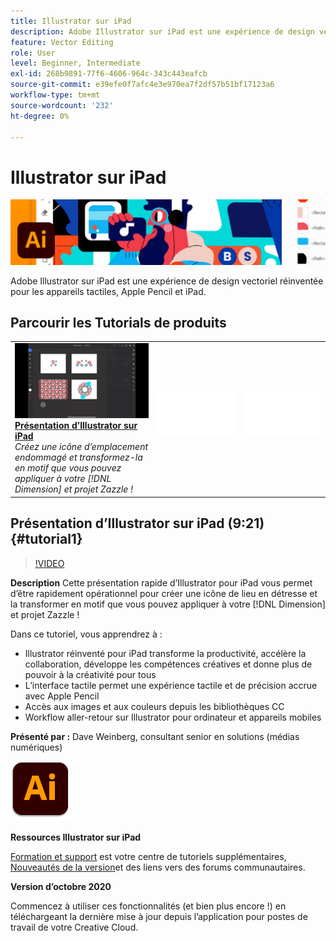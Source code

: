 ```yaml
---
title: Illustrator sur iPad
description: Adobe Illustrator sur iPad est une expérience de design vectoriel réinventée pour les appareils tactiles, Apple Pencil et iPad
feature: Vector Editing
role: User
level: Beginner, Intermediate
exl-id: 268b9891-77f6-4606-964c-343c443eafcb
source-git-commit: e39efe0f7afc4e3e970ea7f2df57b51bf17123a6
workflow-type: tm+mt
source-wordcount: '232'
ht-degree: 0%

---
```


# Illustrator sur iPad

![Image de héros du tutoriel](../assets/AIoniPad.jpg)

Adobe Illustrator sur iPad est une expérience de design vectoriel réinventée pour les appareils tactiles, Apple Pencil et iPad.

## Parcourir les Tutorials de produits

<table style="table-layout:fixed">
<tr>
 <td>
   <a href="illustratoripad.md#tutorial1">
      <img alt="Présentation d’Illustrator sur iPad" src="../assets/illustrator-iPad_repeat_weinberg_thumbnail.jpg" />
   </a>
    <div>
   <a href="illustratoripad.md#tutorial1"><strong>Présentation d’Illustrator sur iPad</strong></a>
    </div>
    <em>Créez une icône d’emplacement endommagé et transformez-la en motif que vous pouvez appliquer à votre [!DNL Dimension] et projet Zazzle !</em>
    <br>
  </td>
  <td>
    <img alt="Espaceur" src="../assets/Whitespacer.png" />
    <div>
    <br>
  </td>
  <td>
    <img alt="Espaceur" src="../assets/Whitespacer.png" />
    <div>
    <br>
  </td>
</tr>
</table>

## Présentation d’Illustrator sur iPad (9:21) {#tutorial1}

>[!VIDEO](https://video.tv.adobe.com/v/326823?hidetitle=true)

**Description**
Cette présentation rapide d’Illustrator pour iPad vous permet d’être rapidement opérationnel pour créer une icône de lieu en détresse et la transformer en motif que vous pouvez appliquer à votre [!DNL Dimension] et projet Zazzle !

Dans ce tutoriel, vous apprendrez à :
* Illustrator réinventé pour iPad transforme la productivité, accélère la collaboration, développe les compétences créatives et donne plus de pouvoir à la créativité pour tous
* L’interface tactile permet une expérience tactile et de précision accrue avec Apple Pencil
* Accès aux images et aux couleurs depuis les bibliothèques CC
* Workflow aller-retour sur Illustrator pour ordinateur et appareils mobiles

**Présenté par :**
Dave Weinberg, consultant senior en solutions (médias numériques)

![Logo Illustrator sur iPad](../assets/ai_appicon_96.png)

**Ressources Illustrator sur iPad**

[Formation et support](https://helpx.adobe.com/support/illustrator.html) est votre centre de tutoriels supplémentaires, [Nouveautés de la version](https://helpx.adobe.com/illustrator/using/whats-new/mobile-2021.html)et des liens vers des forums communautaires.

**Version d’octobre 2020**

Commencez à utiliser ces fonctionnalités (et bien plus encore !) en téléchargeant la dernière mise à jour depuis l’application pour postes de travail de votre Creative Cloud.

